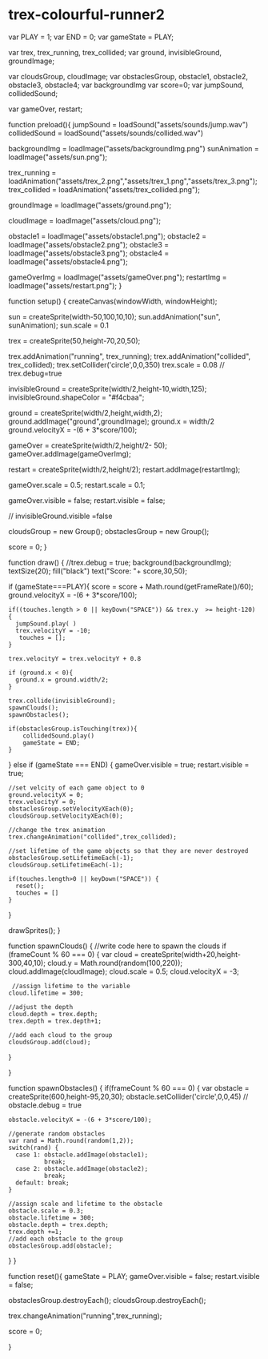 # trex-colourful-runner2
var PLAY = 1;
var END = 0;
var gameState = PLAY;

var trex, trex_running, trex_collided;
var ground, invisibleGround, groundImage;

var cloudsGroup, cloudImage;
var obstaclesGroup, obstacle1, obstacle2, obstacle3, obstacle4;
var backgroundImg
var score=0;
var jumpSound, collidedSound;

var gameOver, restart;


function preload(){
  jumpSound = loadSound("assets/sounds/jump.wav")
  collidedSound = loadSound("assets/sounds/collided.wav")
  
  backgroundImg = loadImage("assets/backgroundImg.png")
  sunAnimation = loadImage("assets/sun.png");
  
  trex_running = loadAnimation("assets/trex_2.png","assets/trex_1.png","assets/trex_3.png");
  trex_collided = loadAnimation("assets/trex_collided.png");
  
  groundImage = loadImage("assets/ground.png");
  
  cloudImage = loadImage("assets/cloud.png");
  
  obstacle1 = loadImage("assets/obstacle1.png");
  obstacle2 = loadImage("assets/obstacle2.png");
  obstacle3 = loadImage("assets/obstacle3.png");
  obstacle4 = loadImage("assets/obstacle4.png");
  
  gameOverImg = loadImage("assets/gameOver.png");
  restartImg = loadImage("assets/restart.png");
}

function setup() {
  createCanvas(windowWidth, windowHeight);
  
  sun = createSprite(width-50,100,10,10);
  sun.addAnimation("sun", sunAnimation);
  sun.scale = 0.1
  
  trex = createSprite(50,height-70,20,50);
  
  
  trex.addAnimation("running", trex_running);
  trex.addAnimation("collided", trex_collided);
  trex.setCollider('circle',0,0,350)
  trex.scale = 0.08
  // trex.debug=true
  
  invisibleGround = createSprite(width/2,height-10,width,125);  
  invisibleGround.shapeColor = "#f4cbaa";
  
  ground = createSprite(width/2,height,width,2);
  ground.addImage("ground",groundImage);
  ground.x = width/2
  ground.velocityX = -(6 + 3*score/100);
  
  gameOver = createSprite(width/2,height/2- 50);
  gameOver.addImage(gameOverImg);
  
  restart = createSprite(width/2,height/2);
  restart.addImage(restartImg);
  
  gameOver.scale = 0.5;
  restart.scale = 0.1;

  gameOver.visible = false;
  restart.visible = false;
  
 
  // invisibleGround.visible =false

  cloudsGroup = new Group();
  obstaclesGroup = new Group();
  
  score = 0;
}

function draw() {
  //trex.debug = true;
  background(backgroundImg);
  textSize(20);
  fill("black")
  text("Score: "+ score,30,50);
  
  
  if (gameState===PLAY){
    score = score + Math.round(getFrameRate()/60);
    ground.velocityX = -(6 + 3*score/100);
    
    if((touches.length > 0 || keyDown("SPACE")) && trex.y  >= height-120) {
      jumpSound.play( )
      trex.velocityY = -10;
       touches = [];
    }
    
    trex.velocityY = trex.velocityY + 0.8
  
    if (ground.x < 0){
      ground.x = ground.width/2;
    }
  
    trex.collide(invisibleGround);
    spawnClouds();
    spawnObstacles();
  
    if(obstaclesGroup.isTouching(trex)){
        collidedSound.play()
        gameState = END;
    }
  }
  else if (gameState === END) {
    gameOver.visible = true;
    restart.visible = true;
    
    //set velcity of each game object to 0
    ground.velocityX = 0;
    trex.velocityY = 0;
    obstaclesGroup.setVelocityXEach(0);
    cloudsGroup.setVelocityXEach(0);
    
    //change the trex animation
    trex.changeAnimation("collided",trex_collided);
    
    //set lifetime of the game objects so that they are never destroyed
    obstaclesGroup.setLifetimeEach(-1);
    cloudsGroup.setLifetimeEach(-1);
    
    if(touches.length>0 || keyDown("SPACE")) {      
      reset();
      touches = []
    }
  }
  
  
  drawSprites();
}

function spawnClouds() {
  //write code here to spawn the clouds
  if (frameCount % 60 === 0) {
    var cloud = createSprite(width+20,height-300,40,10);
    cloud.y = Math.round(random(100,220));
    cloud.addImage(cloudImage);
    cloud.scale = 0.5;
    cloud.velocityX = -3;
    
     //assign lifetime to the variable
    cloud.lifetime = 300;
    
    //adjust the depth
    cloud.depth = trex.depth;
    trex.depth = trex.depth+1;
    
    //add each cloud to the group
    cloudsGroup.add(cloud);
  }
  
}

function spawnObstacles() {
  if(frameCount % 60 === 0) {
    var obstacle = createSprite(600,height-95,20,30);
    obstacle.setCollider('circle',0,0,45)
    // obstacle.debug = true
  
    obstacle.velocityX = -(6 + 3*score/100);
    
    //generate random obstacles
    var rand = Math.round(random(1,2));
    switch(rand) {
      case 1: obstacle.addImage(obstacle1);
              break;
      case 2: obstacle.addImage(obstacle2);
              break;
      default: break;
    }
    
    //assign scale and lifetime to the obstacle           
    obstacle.scale = 0.3;
    obstacle.lifetime = 300;
    obstacle.depth = trex.depth;
    trex.depth +=1;
    //add each obstacle to the group
    obstaclesGroup.add(obstacle);
  }
}

function reset(){
  gameState = PLAY;
  gameOver.visible = false;
  restart.visible = false;
  
  obstaclesGroup.destroyEach();
  cloudsGroup.destroyEach();
  
  trex.changeAnimation("running",trex_running);
  
  score = 0;
  
}
